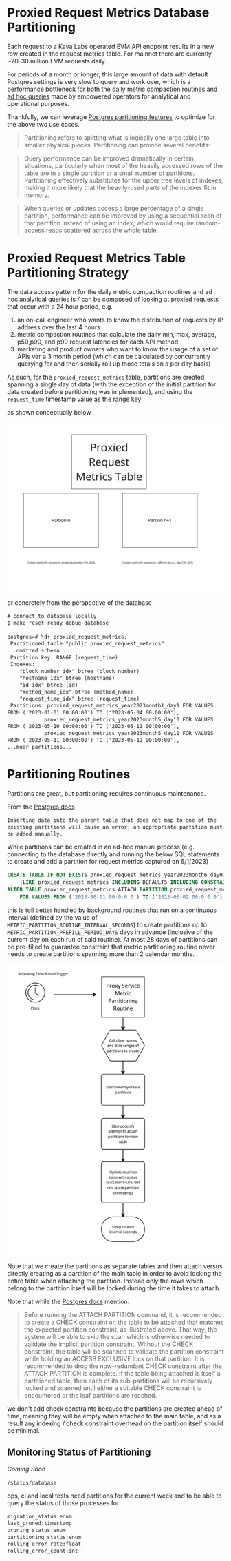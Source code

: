 # Proxied Request Metrics Database Partitioning

Each request to a Kava Labs operated EVM API endpoint results in a new row created in the request metrics table. For mainnet there are currently ~20-30 million EVM requests daily.

For periods of a month or longer, this large amount of data with default Postgres settings is very slow to query and work over, which is a performance bottleneck for both the daily [metric compaction routines](./METRIC_COMPACTION_ROUTINE.md) and [ad hoc queries](https://kava-labs.atlassian.net/wiki/spaces/ENG/pages/1242398721/Useful+Analytic+Queries) made by empowered operators for analytical and operational purposes.

Thankfully, we can leverage [Postgres partitioning features](https://www.postgresql.org/docs/15/ddl-partitioning.html) to optimize for the above two use cases.
> Partitioning refers to splitting what is logically one large table into smaller physical pieces. Partitioning can provide several benefits:

> Query performance can be improved dramatically in certain situations, particularly when most of the heavily accessed rows of the table are in a single partition or a small number of partitions. Partitioning effectively substitutes for the upper tree levels of indexes, making it more likely that the heavily-used parts of the indexes fit in memory.

> When queries or updates access a large percentage of a single partition, performance can be improved by using a sequential scan of that partition instead of using an index, which would require random-access reads scattered across the whole table.

# Proxied Request Metrics Table Partitioning Strategy

The data access pattern for the daily metric compaction routines and ad hoc analytical queries is / can be composed of looking at proxied requests that occur with a 24 hour period, e.g.

1. an on-call engineer who wants to know the distribution of requests by IP address over the last 4 hours
1. metric compaction routines that calculate the daily min, max, average, p50,p90, and p99 request latencies for each API method
1. marketing and product owners who want to know the usage of a set of APIs ver a 3 month period (which can be calculated by concurrently querying for and then serially roll up those totals on a per day basis)

As such, for the `proxied_request_metrics` table, partitions are created spanning a single day of data (with the exception of the initial partition for data created before partitioning was implemented), and using the `request_time` timestamp value as the range key

as shown conceptually below

![Metric Partitioning Conceptual Overview](./images/metric_partitioning_conceptual.jpg)

or concretely from the perspective of the database

```text
# connect to database locally
$ make reset ready debug-database

postgres=# \d+ proxied_request_metrics;
 Partitioned table "public.proxied_request_metrics"
...omitted schema...
 Partition key: RANGE (request_time)
 Indexes:
    "block_number_idx" btree (block_number)
    "hostname_idx" btree (hostname)
    "id_idx" btree (id)
    "method_name_idx" btree (method_name)
    "request_time_idx" btree (request_time)
 Partitions: proxied_request_metrics_year2023month1_day1 FOR VALUES FROM ('2023-01-01 00:00:00') TO ('2023-05-04 00:00:00'),
            proxied_request_metrics_year2023month5_day10 FOR VALUES FROM ('2023-05-10 00:00:00') TO ('2023-05-11 00:00:00'),
            proxied_request_metrics_year2023month5_day11 FOR VALUES FROM ('2023-05-11 00:00:00') TO ('2023-05-12 00:00:00'),
...moar partitions...
```

# Partitioning Routines

Partitions are great, but partitioning requires continuous maintenance.

From the [Postgres docs](https://www.postgresql.org/docs/current/ddl-partitioning.html)

```text
Inserting data into the parent table that does not map to one of the existing partitions will cause an error; an appropriate partition must be added manually.
```

While partitions can be created in an ad-hoc manual process (e.g. connecting to the database directly and running the below SQL statements to create and add a partition for request metrics captured on 6/1/2023)

```sql
CREATE TABLE IF NOT EXISTS proxied_request_metrics_year2023month6_day01
    (LIKE proxied_request_metrics INCLUDING DEFAULTS INCLUDING CONSTRAINTS);
ALTER TABLE proxied_request_metrics ATTACH PARTITION proxied_request_metrics_year2023month6_day01
    FOR VALUES FROM ('2023-06-01 00:0:0.0') TO ('2023-06-02 00:0:0.0');
```

this is [toil](https://sre.google/sre-book/eliminating-toil/) better handled by background routines that run on a continuous interval (defined by the value of `METRIC_PARTITION_ROUTINE_INTERVAL_SECONDS`) to create partitions up to `METRIC_PARTITION_PREFILL_PERIOD_DAYS` days in advance (inclusive of the current day on each run of said routine). At most 28 days of partitions can be pre-filled to guarantee constraint that metric partitioning routine never needs to create partitions spanning more than 2 calendar months.

![Proxied Request Metrics Partitioning Routine Conceptual](./images/metric_partitioning_routine_conceptual.jpg)

Note that we create the partitions as separate tables and then attach versus directly creating as a partition of the main table in order to avoid locking the entire table when attaching the partition. Instead only the rows which belong to the partition itself will be locked during the time it takes to attach.

Note that while the [Postgres docs](https://www.postgresql.org/docs/current/ddl-partitioning.html) mention:

> Before running the ATTACH PARTITION command, it is recommended to create a CHECK constraint on the table to be attached that matches the expected partition constraint, as illustrated above. That way, the system will be able to skip the scan which is otherwise needed to validate the implicit partition constraint. Without the CHECK constraint, the table will be scanned to validate the partition constraint while holding an ACCESS EXCLUSIVE lock on that partition. It is recommended to drop the now-redundant CHECK constraint after the ATTACH PARTITION is complete. If the table being attached is itself a partitioned table, then each of its sub-partitions will be recursively locked and scanned until either a suitable CHECK constraint is encountered or the leaf partitions are reached.

we don't add check constraints because the partitions are created ahead of time, meaning they will be empty when attached to the main table, and as a result any indexing / check constraint overhead on the partition itself should be minimal.

## Monitoring Status of Partitioning

*Coming Soon*

`/status/database`

ops, ci and local tests need partitions for the current week and to be able to query the status of those processes for

```text
migration_status:enum
last_pruned:timestamp
pruning_status:enum
partitioning_status:enum
rolling_error_rate:float
rolling_error_count:int
```
